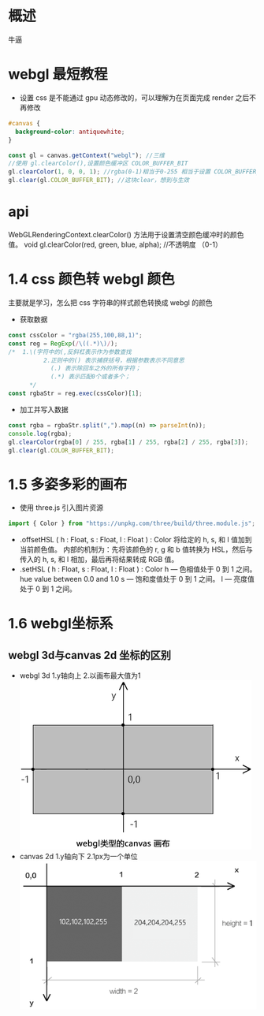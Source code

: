 # 概述

牛逼

# webgl 最短教程

- 设置 css 是不能通过 gpu 动态修改的，可以理解为在页面完成 render 之后不再修改

```css
#canvas {
  background-color: antiquewhite;
}
```

```js
const gl = canvas.getContext("webgl"); //三维
//使用 gl.clearColor(),设置颜色缓冲区 COLOR_BUFFER_BIT
gl.clearColor(1, 0, 0, 1); //rgba(0-1)相当于0-255 相当于设置 COLOR_BUFFER_BIT
gl.clear(gl.COLOR_BUFFER_BIT); //这块clear，想到与生效
```

# api

WebGLRenderingContext.clearColor() 方法用于设置清空颜色缓冲时的颜色值。
void gl.clearColor(red, green, blue, alpha); //不透明度 （0-1）

# 1.4 css 颜色转 webgl 颜色

主要就是学习，怎么把 css 字符串的样式颜色转换成 webgl 的颜色

- 获取数据

```js
const cssColor = "rgba(255,100,88,1)";
const reg = RegExp(/\((.*)\)/);
/*  1.\(字符中的(,反斜杠表示作为参数查找
          2.正则中的() 表示捕获括号，根据参数表示不同意思
            (.) 表示除回车之外的所有字符；
            (.*) 表示匹配0个或者多个；  
      */
const rgbaStr = reg.exec(cssColor)[1];
```

- 加工并写入数据

```js
const rgba = rgbaStr.split(",").map((n) => parseInt(n));
console.log(rgba);
gl.clearColor(rgba[0] / 255, rgba[1] / 255, rgba[2] / 255, rgba[3]);
gl.clear(gl.COLOR_BUFFER_BIT);
```

# 1.5 多姿多彩的画布

- 使用 three.js 引入图片资源

```js
import { Color } from "https://unpkg.com/three/build/three.module.js";
```

- .offsetHSL ( h : Float, s : Float, l : Float ) : Color
  将给定的 h, s, 和 l 值加到当前颜色值。 内部的机制为：先将该颜色的 r, g 和 b 值转换为 HSL，然后与传入的 h, s, 和 l 相加，最后再将结果转成 RGB 值。
- .setHSL ( h : Float, s : Float, l : Float ) : Color
  h — 色相值处于 0 到 1 之间。hue value between 0.0 and 1.0
  s — 饱和度值处于 0 到 1 之间。
  l — 亮度值处于 0 到 1 之间。

# 1.6 webgl坐标系
## webgl 3d与canvas 2d 坐标的区别
- webgl 3d
  1.y轴向上
  2.以画布最大值为1
![webgl坐标系](./img/1.png)
- canvas 2d
  1.y轴向下
  2.1px为一个单位
![canvas 2d坐标系](./img/2.png)